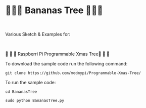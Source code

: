 # :banana::banana::banana: Bananas Tree :banana::banana::banana:

</BR>

Various Sketch &amp; Examples for:

</BR>

 :christmas_tree: :christmas_tree: :christmas_tree: Raspberri Pi Programmable Xmas Tree:christmas_tree: :christmas_tree: :christmas_tree: 



To download the sample code run the following command:

```
git clone https://github.com/modmypi/Programmable-Xmas-Tree/
```

To run the sample code:

```
cd BananasTree
```

```
sudo python BananasTree.py
```

